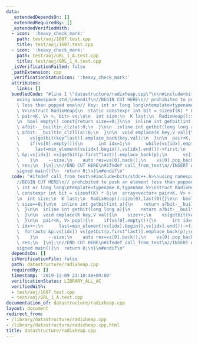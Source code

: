 ```yaml
---
data:
  _extendedDependsOn: []
  _extendedRequiredBy: []
  _extendedVerifiedWith:
  - icon: ':heavy_check_mark:'
    path: test/aoj/1607.test.cpp
    title: test/aoj/1607.test.cpp
  - icon: ':heavy_check_mark:'
    path: test/aoj/GRL_1_A.test.cpp
    title: test/aoj/GRL_1_A.test.cpp
  _isVerificationFailed: false
  _pathExtension: cpp
  _verificationStatusIcon: ':heavy_check_mark:'
  attributes:
    links: []
  bundledCode: "#line 1 \"datastructure/radixheap.cpp\"\n\n#include<bits/stdc++.h>\n\
    using namespace std;\n#endif\n//BEGIN CUT HERE\n// prohibited to push an element\
    \ less than popped one\n// Key: int or long long\ntemplate<typename K,typename\
    \ V>\nstruct RadixHeap{\n  static constexpr int bit = sizeof(K) * 8;\n  array<vector<\
    \ pair<K, V> >, bit> vs;\n\n  int size;\n  K last;\n  RadixHeap():size(0),last(0){}\n\
    \n  bool empty() const{return size==0;}\n\n  inline int getbit(int a){\n    return\
    \ a?bit-__builtin_clz(a):0;\n  }\n\n  inline int getbit(long long a){\n    return\
    \ a?bit-__builtin_clzll(a):0;\n  }\n\n  void emplace(K key,V val){\n    size++;\n\
    \    vs[getbit(key^last)].emplace_back(key,val);\n  }\n\n  pair<K, V> pop(){\n\
    \    if(vs[0].empty()){\n      int idx=1;\n      while(vs[idx].empty()) idx++;\n\
    \      last=min_element(vs[idx].begin(),vs[idx].end())->first;\n      for(auto\
    \ &p:vs[idx]) vs[getbit(p.first^last)].emplace_back(p);\n      vs[idx].clear();\n\
    \    }\n    --size;\n    auto res=vs[0].back();\n    vs[0].pop_back();\n    return\
    \ res;\n  }\n};\n//END CUT HERE\n#ifndef call_from_test\n//INSERT ABOVE HERE\n\
    signed main(){\n  return 0;\n}\n#endif\n"
  code: "#ifndef call_from_test\n#include<bits/stdc++.h>\nusing namespace std;\n#endif\n\
    //BEGIN CUT HERE\n// prohibited to push an element less than popped one\n// Key:\
    \ int or long long\ntemplate<typename K,typename V>\nstruct RadixHeap{\n  static\
    \ constexpr int bit = sizeof(K) * 8;\n  array<vector< pair<K, V> >, bit> vs;\n\
    \n  int size;\n  K last;\n  RadixHeap():size(0),last(0){}\n\n  bool empty() const{return\
    \ size==0;}\n\n  inline int getbit(int a){\n    return a?bit-__builtin_clz(a):0;\n\
    \  }\n\n  inline int getbit(long long a){\n    return a?bit-__builtin_clzll(a):0;\n\
    \  }\n\n  void emplace(K key,V val){\n    size++;\n    vs[getbit(key^last)].emplace_back(key,val);\n\
    \  }\n\n  pair<K, V> pop(){\n    if(vs[0].empty()){\n      int idx=1;\n      while(vs[idx].empty())\
    \ idx++;\n      last=min_element(vs[idx].begin(),vs[idx].end())->first;\n    \
    \  for(auto &p:vs[idx]) vs[getbit(p.first^last)].emplace_back(p);\n      vs[idx].clear();\n\
    \    }\n    --size;\n    auto res=vs[0].back();\n    vs[0].pop_back();\n    return\
    \ res;\n  }\n};\n//END CUT HERE\n#ifndef call_from_test\n//INSERT ABOVE HERE\n\
    signed main(){\n  return 0;\n}\n#endif\n"
  dependsOn: []
  isVerificationFile: false
  path: datastructure/radixheap.cpp
  requiredBy: []
  timestamp: '2019-12-09 23:10:40+09:00'
  verificationStatus: LIBRARY_ALL_AC
  verifiedWith:
  - test/aoj/1607.test.cpp
  - test/aoj/GRL_1_A.test.cpp
documentation_of: datastructure/radixheap.cpp
layout: document
redirect_from:
- /library/datastructure/radixheap.cpp
- /library/datastructure/radixheap.cpp.html
title: datastructure/radixheap.cpp
---
```

